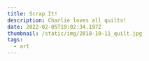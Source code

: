 ```yaml
---
title: Scrap It!
description: Charlie loves all quilts!
date: 2022-02-05T19:02:34.197Z
thumbnail: /static/img/2018-10-11_quilt.jpg
tags:
  - art
---
```


